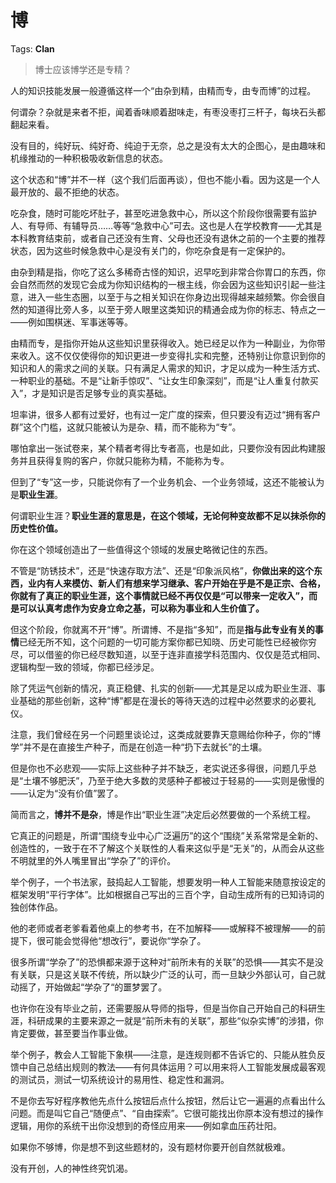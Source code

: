 # 博

Tags: **Clan**

> 博士应该博学还是专精？



人的知识技能发展一般遵循这样一个“由杂到精，由精而专，由专而博”的过程。

何谓杂？杂就是来者不拒，闻着香味顺着甜味走，有枣没枣打三杆子，每块石头都翻起来看。

没有目的，纯好玩、纯好奇、纯迫于无奈，总之是没有太大的企图心，是由趣味和机缘推动的一种积极吸收新信息的状态。

这个状态和“博”并不一样（这个我们后面再谈），但也不能小看。因为这是一个人最开放的、最不拒绝的状态。

吃杂食，随时可能吃坏肚子，甚至吃进急救中心，所以这个阶段你很需要有监护人、有导师、有辅导员……等等“急救中心”可去。这也是人在学校教育——尤其是本科教育结束前，或者自己还没有生育、父母也还没有退休之前的一个主要的推荐状态，因为这些时候急救中心是没有关门的，你吃杂食是有一定保护的。

由杂到精是指，你吃了这么多稀奇古怪的知识，迟早吃到非常合你胃口的东西，你会自然而然的发现它会成为你知识结构的一根主线，你会因为这些知识引起一些注意，进入一些生态圈，以至于与之相关知识在你身边出现得越来越频繁。你会很自然的知道得比旁人多，以至于旁人眼里这类知识的精通会成为你的标志、特点之一——例如围棋迷、军事迷等等。

由精而专，是指你开始从这些知识里获得收入。她已经足以作为一种副业，为你带来收入。这不仅仅使得你的知识更进一步变得扎实和完整，还特别让你意识到你的知识和人的需求之间的关联。只有满足人需求的知识，才足以成为一种生活方式、一种职业的基础。不是“让新手惊叹”、“让女生印象深刻”，而是“让人重复付款买入”，才是知识是否足够专业的真实基础。

坦率讲，很多人都有过爱好，也有过一定广度的探索，但只要没有迈过“拥有客户群”这个门槛，这就只能被认为是杂、精，而不能称为“专”。

哪怕拿出一张试卷来，某个精者考得比专者高，也是如此，只要你没有因此构建服务并且获得复购的客户，你就只能称为精，不能称为专。

但到了“专”这一步，只能说你有了一个业务机会、一个业务领域，这还不能被认为是**职业生涯**。

何谓职业生涯？**职业生涯的意思是，在这个领域，无论何种变故都不足以抹杀你的历史性价值。**

你在这个领域创造出了一些值得这个领域的发展史略微记住的东西。

不管是“防锈技术”，还是“快速存取方法”、还是“印象派风格”，**你做出来的这个东西，业内有人来模仿、新人们有想来学习继承、客户开始在乎是不是正宗、合格，你就有了真正的职业生涯，这个事情就已经不再仅仅是“可以带来一定收入”，而是可以认真考虑作为安身立命之基，可以称为事业和人生价值了。**

但这个阶段，你就离不开“博”。所谓博、不是指“多知”，而是**指与此专业有关的事情**已经无所不知，这个问题的一切可能方案你都已知晓、历史可能性已经被你穷尽，可以借鉴的你已经尽数知道，以至于连非直接学科范围内、仅仅是范式相同、逻辑构型一致的领域，你都已经涉足。

除了凭运气创新的情况，真正稳健、扎实的创新——尤其是足以成为职业生涯、事业基础的那些创新，这种“博”都是在漫长的等待天选的过程中必然要求的必要礼仪。

注意，我们曾经在另一个问题里谈论过，这类成就要靠天意赐给你种子，你的“博学”并不是在直接生产种子，而是在创造一种“扔下去就长”的土壤。

但是你也不必悲观——实际上这些种子并不缺乏，老实说还多得很，问题几乎总是“土壤不够肥沃”，乃至于绝大多数的灵感种子都被过于轻易的——实则是傲慢的——认定为“没有价值”罢了。

简而言之，**博并不是杂**，博是作出“职业生涯”决定后必然要做的一个系统工程。

它真正的问题是，所谓“围绕专业中心广泛遍历”的这个“围绕”关系常常是全新的、创造性的，一致于在不了解这个关联性的人看来这似乎是“无关”的，从而会从这些不明就里的外人嘴里冒出“学杂了”的评价。

举个例子，一个书法家，鼓捣起人工智能，想要发明一种人工智能来随意按设定的框架发明“平行字体”。比如根据自己写出的三百个字，自动生成所有的已知诗词的独创体作品。

他的老师或者老爹看着他桌上的参考书，在不加解释——或解释不被理解——的前提下，很可能会觉得他“想改行”，要说你“学杂了。

很多所谓“学杂了”的恐惧都来源于这种对“前所未有的关联”的恐惧——其实不是没有关联，只是这关联不传统，所以缺少广泛的认可，而一旦缺少外部认可，自己就动摇了，开始做起“学杂了“的噩梦罢了。

也许你在没有毕业之前，还需要服从导师的指导，但是当你自己开始自己的科研生涯，科研成果的主要来源之一就是“前所未有的关联”，那些“似杂实博”的涉猎，你肯定要做，甚至要当作事业做。

举个例子，教会人工智能下象棋——注意，是连规则都不告诉它的、只能从胜负反馈中自己总结出规则的教法——有何具体运用？可以用来将人工智能发展成最客观的测试员，测试一切系统设计的易用性、稳定性和漏洞。

不是你去写好程序教他先点什么按钮后点什么按钮，然后让它一遍遍的点看出什么问题。而是叫它自己“随便点”、“自由探索”。它很可能找出你原本没有想过的操作逻辑，用你的系统干出你没想到的奇怪应用来——例如拿血压药壮阳。

如果你不够博，你是想不到这些题材的，没有题材你要开创自然就极难。

没有开创，人的神性终究饥渴。



